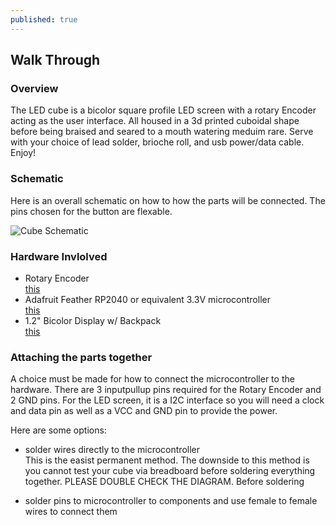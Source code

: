 ```yaml
---
published: true
---
```

## Walk Through

### Overview 
The LED cube is a bicolor square profile LED screen with a rotary Encoder acting as the user interface. All housed in a 3d printed cuboidal shape before being braised and seared to a mouth watering meduim rare. Serve with your choice of lead solder, brioche roll, and usb power/data cable. Enjoy!

### Schematic 
Here is an overall schematic on how to how the parts will be connected. The pins chosen for the button are flexable. 

![Cube Schematic]({{site.baseurl}}/images/LED_Cube_images/Schematic.png)

 
### Hardware Invlolved 

- Rotary Encoder  
	[this](https://www.adafruit.com/product/377)
- Adafruit Feather RP2040 or equivalent 3.3V microcontroller  
	[this](https://www.adafruit.com/product/4884)
- 1.2" Bicolor Display w/ Backpack  
	[this](https://www.adafruit.com/product/902)
	

### Attaching the parts together 

A choice must be made for how to connect the microcontroller to the hardware. There are 3 inputpullup pins required for the Rotary Encoder and 2 GND pins. For the LED screen, it is a I2C interface so you will need a clock and data pin as well as a VCC and GND pin to provide the power. 

Here are some options:  

- solder wires directly to the microcontroller  
	This is the easist permanent method. The downside to this method is you cannot test your cube via breadboard before soldering everything together. PLEASE DOUBLE CHECK THE DIAGRAM. Before soldering

- solder pins to microcontroller to components and use female to female wires to connect them
